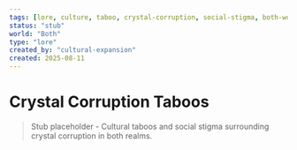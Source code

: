 ```yaml
---
tags: [lore, culture, taboo, crystal-corruption, social-stigma, both-worlds]
status: "stub"
world: "Both"
type: "lore"
created_by: "cultural-expansion"
created: 2025-08-11
---
```


# Crystal Corruption Taboos

> Stub placeholder - Cultural taboos and social stigma surrounding crystal corruption in both realms.